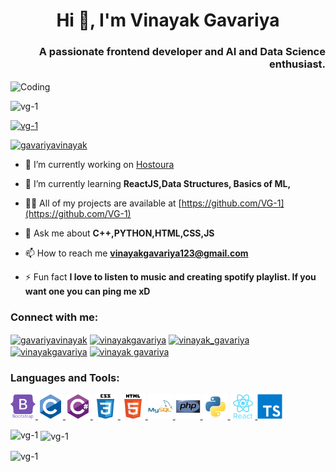 <!--[![MasterHead](https://c.tenor.com/_DOBjnGspYAAAAAC/code-coding.gif)](https://rishavchanda.io)-->
<h1 align="center">Hi 👋, I'm Vinayak Gavariya</h1>
<h3 align="right">A passionate frontend developer and AI and Data Science enthusiast.</h3>

<img align="center" alt="Coding" width="500" src="https://i.pinimg.com/originals/a5/35/60/a53560c8088900e266880f779dacced7.gif">

<p align="left"> <img src="https://komarev.com/ghpvc/?username=vg-1&label=Profile%20views&color=0e75b6&style=flat" alt="vg-1" /> </p>

<p align="left"> <a href="https://github.com/ryo-ma/github-profile-trophy"><img src="https://github-profile-trophy.vercel.app/?username=vg-1" alt="vg-1" /></a> </p>

<p align="left"> <a href="https://twitter.com/gavariyavinayak" target="blank"><img src="https://img.shields.io/twitter/follow/gavariyavinayak?logo=twitter&style=for-the-badge" alt="gavariyavinayak" /></a> </p>

- 🔭 I’m currently working on [Hostoura](https://github.com/VG-1/Hostoura)

- 🌱 I’m currently learning **ReactJS,Data Structures, Basics of ML,**

- 👨‍💻 All of my projects are available at [https://github.com/VG-1](https://github.com/VG-1)

- 💬 Ask me about **C++,PYTHON,HTML,CSS,JS**

- 📫 How to reach me **vinayakgavariya123@gmail.com**

- ⚡ Fun fact **I love to listen to music and creating spotify playlist. If you want one you can ping me xD**

<h3 align="left">Connect with me:</h3>
<p align="left">
<a href="https://twitter.com/gavariyavinayak" target="blank"><img align="center" src="https://raw.githubusercontent.com/rahuldkjain/github-profile-readme-generator/master/src/images/icons/Social/twitter.svg" alt="gavariyavinayak" height="30" width="40" /></a>
<a href="https://linkedin.com/in/vinayakgavariya" target="blank"><img align="center" src="https://raw.githubusercontent.com/rahuldkjain/github-profile-readme-generator/master/src/images/icons/Social/linked-in-alt.svg" alt="vinayakgavariya" height="30" width="40" /></a>
<a href="https://stackoverflow.com/users/vinayak_gavariya" target="blank"><img align="center" src="https://raw.githubusercontent.com/rahuldkjain/github-profile-readme-generator/master/src/images/icons/Social/stack-overflow.svg" alt="vinayak_gavariya" height="30" width="40" /></a>
<a href="https://instagram.com/vinayakgavariya" target="blank"><img align="center" src="https://raw.githubusercontent.com/rahuldkjain/github-profile-readme-generator/master/src/images/icons/Social/instagram.svg" alt="vinayakgavariya" height="30" width="40" /></a>
<a href="https://www.youtube.com/c/vinayak gavariya" target="blank"><img align="center" src="https://raw.githubusercontent.com/rahuldkjain/github-profile-readme-generator/master/src/images/icons/Social/youtube.svg" alt="vinayak gavariya" height="30" width="40" /></a>
</p>

<h3 align="left">Languages and Tools:</h3>
<p align="left"> <a href="https://getbootstrap.com" target="_blank" rel="noreferrer"> <img src="https://raw.githubusercontent.com/devicons/devicon/master/icons/bootstrap/bootstrap-plain-wordmark.svg" alt="bootstrap" width="40" height="40"/> </a> <a href="https://www.cprogramming.com/" target="_blank" rel="noreferrer"> <img src="https://raw.githubusercontent.com/devicons/devicon/master/icons/c/c-original.svg" alt="c" width="40" height="40"/> </a> <a href="https://www.w3schools.com/cs/" target="_blank" rel="noreferrer"> <img src="https://raw.githubusercontent.com/devicons/devicon/master/icons/csharp/csharp-original.svg" alt="csharp" width="40" height="40"/> </a> <a href="https://www.w3schools.com/css/" target="_blank" rel="noreferrer"> <img src="https://raw.githubusercontent.com/devicons/devicon/master/icons/css3/css3-original-wordmark.svg" alt="css3" width="40" height="40"/> </a> <a href="https://www.w3.org/html/" target="_blank" rel="noreferrer"> <img src="https://raw.githubusercontent.com/devicons/devicon/master/icons/html5/html5-original-wordmark.svg" alt="html5" width="40" height="40"/> </a> <a href="https://www.mysql.com/" target="_blank" rel="noreferrer"> <img src="https://raw.githubusercontent.com/devicons/devicon/master/icons/mysql/mysql-original-wordmark.svg" alt="mysql" width="40" height="40"/> </a> <a href="https://www.php.net" target="_blank" rel="noreferrer"> <img src="https://raw.githubusercontent.com/devicons/devicon/master/icons/php/php-original.svg" alt="php" width="40" height="40"/> </a> <a href="https://www.python.org" target="_blank" rel="noreferrer"> <img src="https://raw.githubusercontent.com/devicons/devicon/master/icons/python/python-original.svg" alt="python" width="40" height="40"/> </a> <a href="https://reactjs.org/" target="_blank" rel="noreferrer"> <img src="https://raw.githubusercontent.com/devicons/devicon/master/icons/react/react-original-wordmark.svg" alt="react" width="40" height="40"/> </a> <a href="https://www.typescriptlang.org/" target="_blank" rel="noreferrer"> <img src="https://raw.githubusercontent.com/devicons/devicon/master/icons/typescript/typescript-original.svg" alt="typescript" width="40" height="40"/> </a> </p>

<p><img align="left" src="https://github-readme-stats.vercel.app/api/top-langs?username=vg-1&show_icons=true&locale=en&layout=compact" alt="vg-1" /></p>

<p>&nbsp;<img align="center" src="https://github-readme-stats.vercel.app/api?username=vg-1&show_icons=true&locale=en" alt="vg-1" /></p>

<p><img align="center" src="https://github-readme-streak-stats.herokuapp.com/?user=vg-1&" alt="vg-1" /></p>
